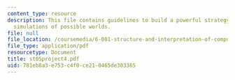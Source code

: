 ```yaml
---
content_type: resource
description: This file contains guidelines to build a powerful strategy for building
  simulations of possible worlds.
file: null
file_location: /coursemedia/6-001-structure-and-interpretation-of-computer-programs-spring-2005/781eb8a3e753c4f0ce210465de303365_st05project4.pdf
file_type: application/pdf
resourcetype: Document
title: st05project4.pdf
uid: 781eb8a3-e753-c4f0-ce21-0465de303365
---
```

